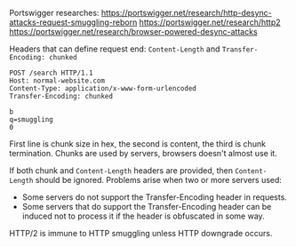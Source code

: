 Portswigger researches:
https://portswigger.net/research/http-desync-attacks-request-smuggling-reborn
https://portswigger.net/research/http2
https://portswigger.net/research/browser-powered-desync-attacks

Headers that can define request end: `Content-Length` and `Transfer-Encoding: chunked`
```http
POST /search HTTP/1.1
Host: normal-website.com
Content-Type: application/x-www-form-urlencoded
Transfer-Encoding: chunked

b
q=smuggling
0
```
First line is chunk size in hex, the second is content, the third is chunk termination.
Chunks are used by servers, browsers doesn't almost use it.

If both chunk and `Content-Length`  headers are provided, then `Content-Length` should be ignored.
Problems arise when two or more servers used:
* Some servers do not support the Transfer-Encoding header in requests. 
* Some servers that do support the Transfer-Encoding header can be induced not to process it if the header is obfuscated in some way.

HTTP/2 is immune to HTTP smuggling unless HTTP downgrade occurs.